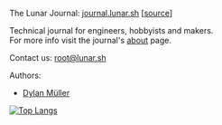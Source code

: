 The Lunar Journal: [journal.lunar.sh](https://journal.lunar.sh/) [[source](https://github.com/lunarjournal/lunarjournal.github.io)]

Technical journal for engineers, hobbyists and makers. <br>
For more info visit the journal's [about](https://journal.lunar.sh/about/) page.

Contact us: [root@lunar.sh](mailto:root@lunar.sh)

Authors: 
- [Dylan Müller](https://www.linkedin.com/in/lunarjournal)

[![Top Langs](https://github-readme-stats-48wc.vercel.app/api/top-langs/?username=lunarjournal&layout=compact)](https://github.com/lunarjournal/github-readme-stats)


